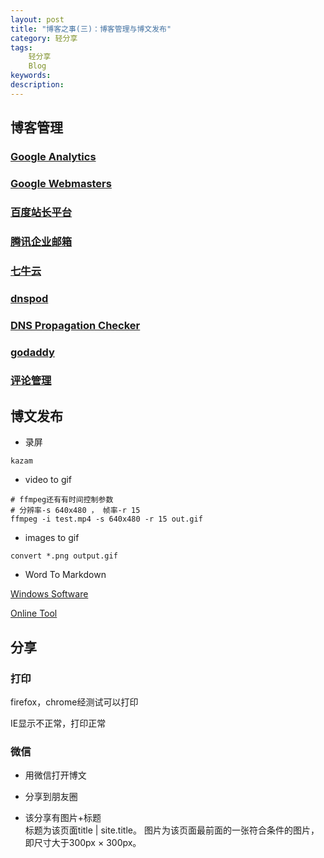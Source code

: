 ```yaml
---
layout: post
title: "博客之事(三)：博客管理与博文发布"
category: 轻分享
tags: 
    轻分享
    Blog
keywords: 
description: 
---
```


## 博客管理
### [Google Analytics](https://analytics.google.com/analytics)

### [Google Webmasters](https://www.google.com/webmasters)

### [百度站长平台](http://zhanzhang.baidu.com)

### [腾讯企业邮箱](https://exmail.qq.com/)

### [七牛云](https://portal.qiniu.com)

### [dnspod](https://www.dnspod.cn/)

### [DNS Propagation Checker](https://www.whatsmydns.net/)

### [godaddy](https://www.godaddy.com/)

### [评论管理](https://disqus.com)


## 博文发布

* 录屏

```
kazam
```

* video to gif

```
# ffmpeg还有有时间控制参数
# 分辨率-s 640x480 ， 帧率-r 15
ffmpeg -i test.mp4 -s 640x480 -r 15 out.gif
```

* images to gif

```
convert *.png output.gif
```

* Word To Markdown

[Windows Software](http://www.writage.com/)

[Online Tool](https://word-to-markdown.herokuapp.com/)


## 分享

### 打印
firefox，chrome经测试可以打印

IE显示不正常，打印正常

### 微信
* 用微信打开博文

* 分享到朋友圈

* 该分享有图片+标题  
标题为该页面title | site.title。
图片为该页面最前面的一张符合条件的图片，即尺寸大于300px × 300px。
